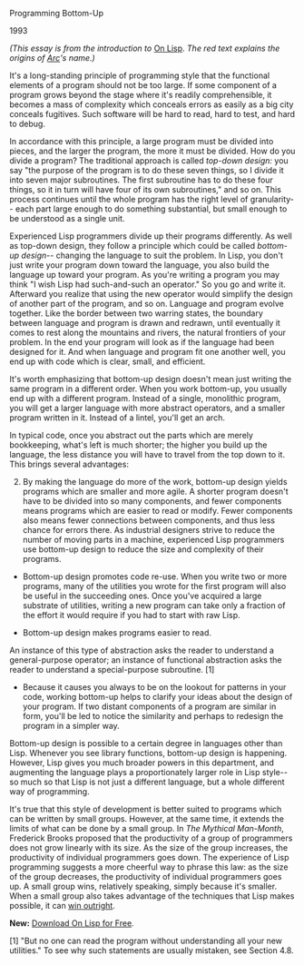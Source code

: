 Programming Bottom-Up

1993

*(This essay is from the introduction to* [On Lisp](onlisp.html). *The red text
explains the origins of [Arc](arc.html)'s name.)*  
  
It's a long-standing principle of programming style that the functional
elements of a program should not be too large. If some component of a
program grows beyond the stage where it's readily comprehensible,
it becomes a mass of complexity which conceals errors as easily
as a big city conceals fugitives. Such software will be
hard to read, hard to test, and hard to debug.  
  
In accordance with this principle, a large program must be divided
into pieces, and the larger the program, the more it must be divided.
How do you divide a program? The traditional approach is
called *top-down design:* you say "the purpose of the
program is to do these seven things, so I divide it into seven major
subroutines. The first subroutine has to do these four things, so
it in turn will have four of its own subroutines," and so on.
This process continues until the whole program has the right level
of granularity-- each part large enough to do something substantial,
but small enough to be understood as a single unit.  
  
Experienced Lisp programmers divide up their programs differently.
As well as top-down design, they follow a principle which
could be called *bottom-up design*-- changing the language
to suit the problem.
In Lisp, you don't just write your program down toward the language,
you also build the language up toward your program. As you're
writing a program you may think "I wish Lisp had such-and-such an
operator." So you go and write it. Afterward
you realize that using the new operator would simplify the design 
of another part of the program, and so on.
Language and program evolve together.
Like the border between two warring states,
the boundary between language and program is drawn and redrawn,
until eventually it comes to rest along the mountains and rivers,
the natural frontiers of your problem.
In the end your program will look as if the language had been
designed for it.
And when language and
program fit one another well, you end up with code which is
clear, small, and efficient.  
  

It's worth emphasizing that bottom-up design doesn't mean
just writing the same program in a different order. When you
work bottom-up, you usually end up with a different program.
Instead of a single, monolithic program,
you will get a larger language with more abstract operators, 
and a smaller program written in it. Instead of a lintel,
you'll get an arch.
  
  
In typical code, once you abstract out the parts which are
merely bookkeeping, what's left is much shorter;
the higher you build up the language, the less distance you
will have to travel from the top down to it.
This brings several advantages:  
  


2.  By making the language do more of the work, bottom-up design
yields programs which are smaller and more agile. A shorter
program doesn't have to be divided into so many components, and
fewer components means programs which are easier to read or
modify. Fewer components also means fewer connections between 
components, and thus less chance for errors there. As
industrial designers strive to reduce the number of moving parts
in a machine, experienced Lisp programmers use bottom-up design
to reduce the size and complexity of their programs.  
  
-  Bottom-up design promotes code re-use.
When you write two
or more programs, many of the utilities you wrote for the first
program will also be useful in the succeeding ones. Once you've 
acquired a large substrate of utilities, writing a new program can
take only a fraction of the effort it would require if you had to 
start with raw Lisp.  
  
-  Bottom-up design makes programs easier to read.

An instance of this type
of abstraction asks the reader to understand a general-purpose operator;
an instance of functional abstraction asks the reader to understand
a special-purpose subroutine. [1]  
  
-  Because it causes you always to be on the lookout for patterns
in your code, working bottom-up helps to clarify your ideas about
the design of your program. If two distant components of a program
are similar in form, you'll be led to notice the similarity and
perhaps to redesign the program in a simpler way.







Bottom-up design is possible to a certain degree in languages
other than Lisp. Whenever you see library functions,
bottom-up design is happening. However, Lisp gives you much broader
powers in this department, and augmenting the language plays a
proportionately larger role in Lisp style-- so much so that
Lisp is not just a different language, but a whole different way
of programming.  
  
It's true that this style of development is better suited to
programs which can be written by small groups. However, at the
same time, it extends the limits of what can be done by a small
group. In *The Mythical Man-Month*,
Frederick Brooks
proposed that the productivity of a group of programmers
does not grow linearly with its size. As the size of the
group increases, the productivity of individual programmers
goes down. The experience of Lisp programming 
suggests a more cheerful way
to phrase this law: as the size of the group decreases, the
productivity of individual programmers goes up.
A small group wins, relatively speaking, simply because it's
smaller. When a small group also takes advantage of the
techniques that Lisp makes possible, it can 
[win outright](avg.html).  
  
  
  
**New:** [Download On Lisp for Free](onlisptext.html).  
  
  
  
  
  

[1] "But no one can read
the program without understanding all your new utilities."
To see why such statements are usually mistaken,
see Section 4.8.  
  




